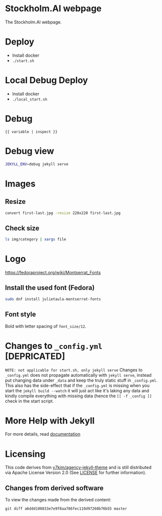 # Stockholm.AI webpage
The Stockholm.AI webpage.

# Deploy
* Install docker
* `./start.sh`

# Local Debug Deploy
* Install docker
* `./local_start.sh`

# Debug
```
{{ variable | inspect }}
```

# Debug view
```bash
JEKYLL_ENV=debug jekyll serve
```

# Images
## Resize
```bash
convert first-last.jpg -resize 220x220 first-last.jpg
```
## Check size
```bash
ls img/category | xargs file
```

# Logo
https://fedoraproject.org/wiki/Montserrat_Fonts
## Install the used font (Fedora)
```bash
sudo dnf install julietaula-montserrat-fonts
```
## Font style
Bold with letter spacing of `font_size/12`.



# Changes to `_config.yml` [DEPRICATED]
`NOTE: not applicable for start.sh, only jekyll serve`
Changes to `_config.yml` does not propagate automatically with `jekyll serve`, instead put changing data under `_data` and keep the truly static stuff in `_config.yml`.
This also has the side-effect that if the `_config.yml` is missing when you start the `jekyll build --watch` it will just act like it's laking any data  and kindly compile everything with missing data (hence the `[[ -f _config ]]` check in the start script.

# More Help with Jekyll
For more details, read [documentation](http://jekyllrb.com/)

# Licensing
This code derives from [y7kim/agency-jekyll-theme](https://github.com/y7kim/agency-jekyll-theme) and is still distributed via Apache License Version 2.0 (See [LICENSE](https://github.com/Stockholm-AI/stockholm-ai/blob/master/LICENSE) for further information).

## Changes from derived software
To view the changes made from the derived content:
```
git diff a6ddd100833e7e9f8aa786fec110d97260b76b55 master 
```
